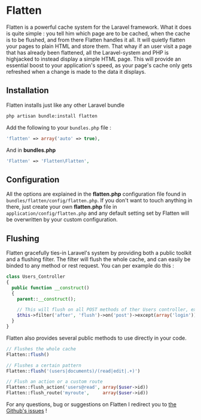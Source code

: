# Flatten

Flatten is a powerful cache system for the Laravel framework. What it does is quite simple : you tell him which page are to be cached, when the cache is to be flushed, and from there Flatten handles it all. It will quietly flatten your pages to plain HTML and store them. That whay if an user visit a page that has already been flattened, all the Laravel-system and PHP is highjacked to instead display a simple HTML page.
This will provide an essential boost to your application's speed, as your page's cache only gets refreshed when a change is made to the data it displays.

<a name='installation'></a>
## Installation

Flatten installs just like any other Laravel bundle

```bash
php artisan bundle:install flatten
```

Add the following to your `bundles.php` file :

```php
'flatten' => array('auto' => true),
```

And in **bundles.php**

```php
'Flatten' => 'Flatten\Flatten',
```

<a name='configuration'></a>
## Configuration

All the options are explained in the **flatten.php** configuration file found in `bundles/flatten/config/flatten.php`. If you don't want to touch anything in there, just create your own **flatten.php** file in `application/config/flatten.php` and any default setting set by Flatten will be overwritten by your custom configuration.

<a name='flushing'></a>
## Flushing

Flatten gracefully ties-in Laravel's system by providing both a public toolkit and a flushing filter.
The filter will flush the whole cache, and can easily be binded to any method or rest request. You can per example do this :

```php
class Users_Controller
{
  public function __construct()
  {
    parent::__construct();

    // This will flush on all POST methods of ther Users controller, excepted the post_login one
    $this->filter('after', 'flush')->on('post')->except(array('login'));
  }
}
```

Flatten also provides several public methods to use directly in your code.

```php
// Flushes the whole cache
Flatten::flush()

// Flushes a certain pattern
Flatten::flush('(users|documents)/(read|edit|.+)')

// Flush an action or a custom route
Flatten::flush_action('users@read', array($user->id))
Flatten::flush_route('myroute',     array($user->id))
```

For any questions, bug or suggestions on Flatten I redirect you to [the Github's issues](https://github.com/Anahkiasen/flatten/issues) !